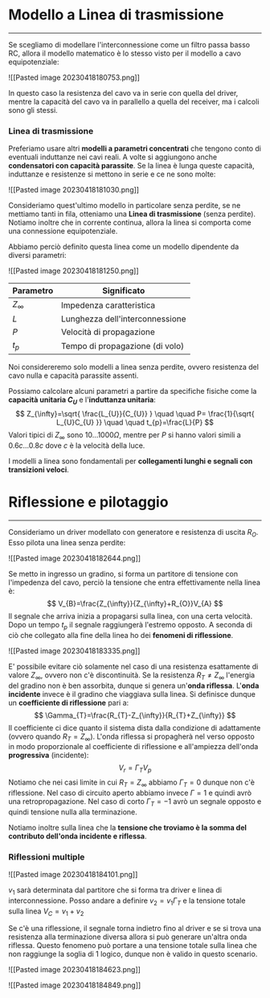 # Modello a Linea di trasmissione
---
Se scegliamo di modellare l'interconnessione come un filtro passa basso RC, allora il modello matematico è lo stesso visto per il modello a cavo equipotenziale:

![[Pasted image 20230418180753.png]]

In questo caso la resistenza del cavo va in serie con quella del driver, mentre la capacità del cavo va in parallello a quella del receiver, ma i calcoli sono gli stessi.

### Linea di trasmissione

Preferiamo usare altri **modelli a parametri concentrati** che tengono conto di eventuali induttanze nei cavi reali.
A volte si aggiungono anche **condensatori con capacità parassite**.
Se la linea è lunga queste capacità, induttanze e resistenze si mettono in serie e ce ne sono molte:

![[Pasted image 20230418181030.png]]

Consideriamo quest'ultimo modello in particolare senza perdite, se ne mettiamo tanti in fila, otteniamo una **Linea di trasmissione** (senza perdite).
Notiamo inoltre che in corrente continua, allora la linea si comporta come una connessione equipotenziale.

Abbiamo perciò definito questa linea come un modello dipendente da diversi parametri:

![[Pasted image 20230418181250.png]]

| Parametro    | Significato                     |
| ------------ | ------------------------------- |
| $Z_{\infty}$ | Impedenza caratteristica        |
| $L$          | Lunghezza dell'interconnessione |
| $P$          | Velocità di propagazione        |
| $t_{p}$      | Tempo di propagazione (di volo)                                |

Noi considereremo solo modelli a linea senza perdite, ovvero resistenza del cavo nulla e capacità parassite assenti.

Possiamo calcolare alcuni parametri a partire da specifiche fisiche come la **capacità unitaria $C_{U}$** e l'**induttanza unitaria**:
$$
Z_{\infty}=\sqrt{ \frac{L_{U}}{C_{U}} } \quad \quad P= \frac{1}{\sqrt{ L_{U}C_{U} }} \quad \quad t_{p}=\frac{L}{P}
$$
Valori tipici di $Z_{\infty}$ sono $10\dots1000 \Omega$, mentre per $P$ si hanno valori simili a $0.6c\dots 0.8c$ dove $c$ è la velocità della luce.

I modelli a linea sono fondamentali per **collegamenti lunghi e segnali con transizioni veloci**.


# Riflessione e pilotaggio
---
Consideriamo un driver modellato con generatore e resistenza di uscita $R_{O}$. Esso pilota una linea senza perdite:

![[Pasted image 20230418182644.png]]

Se metto in ingresso un gradino, si forma un partitore di tensione con l'impedenza del cavo, perciò la tensione che entra effettivamente nella linea è:
$$
V_{B}=\frac{Z_{\infty}}{Z_{\infty}+R_{O}}V_{A}
$$
Il segnale che arriva inizia a propagarsi sulla linea, con una certa velocità. Dopo un tempo $t_{p}$ il segnale raggiungerà l'estremo opposto.
A seconda di ciò che collegato alla fine della linea ho dei **fenomeni di riflessione**.

![[Pasted image 20230418183335.png]]

E' possibile evitare ciò solamente nel caso di una resistenza esattamente di valore $Z_{\infty}$, ovvero non c'è discontinuità.
Se la resistenza $R_{T} \neq Z_{\infty}$ l'energia del gradino non è ben assorbita, dunque si genera un'**onda riflessa**.
L'**onda incidente** invece è il gradino che viaggiava sulla linea. 
Si definisce dunque un **coefficiente di riflessione** pari a:
$$
\Gamma_{T}=\frac{R_{T}-Z_{\infty}}{R_{T}+Z_{\infty}}
$$
Il coefficiente ci dice quanto il sistema dista dalla condizione di adattamente (ovvero quando $R_{T}=Z_{\infty}$).
L'onda riflessa si propagherà nel verso opposto in modo proporzionale al coefficiente di riflessione e all'ampiezza dell'onda **progressiva** (incidente):
$$
V_{r}=\Gamma_{T}V_{p}
$$
Notiamo che nei casi limite in cui $R_{T}=Z_{\infty}$ abbiamo $\Gamma_{T}=0$ dunque non c'è riflessione.
Nel caso di circuito aperto abbiamo invece $\Gamma=1$ e quindi avrò una retropropagazione.
Nel caso di corto $\Gamma_{T}=-1$ avrò un segnale opposto e quindi tensione nulla alla terminazione.

Notiamo inoltre sulla linea che la **tensione che troviamo è la somma del contributo dell'onda incidente e riflessa**.

### Riflessioni multiple

![[Pasted image 20230418184101.png]]

$v_{1}$ sarà determinata dal partitore che si forma tra driver e linea di interconnessione. Posso andare a definire $v_{2}=v_{1}\Gamma_{T}$ e la tensione totale sulla linea $V_{C}=v_{1}+v_{2}$

Se c'è una riflessione, il segnale torna indietro fino al driver e se si trova una resistenza alla terminazione diversa allora si può generare un'altra onda riflessa.
Questo fenomeno può portare a una tensione totale sulla linea che non raggiunge la soglia di 1 logico, dunque non è valido in questo scenario.

![[Pasted image 20230418184623.png]]

![[Pasted image 20230418184849.png]]


